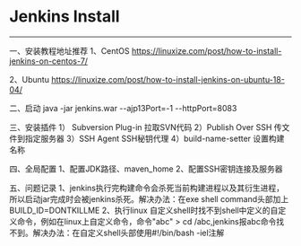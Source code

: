 
# Jenkins Install

<hr>

一、安装教程地址推荐
1、CentOS
https://linuxize.com/post/how-to-install-jenkins-on-centos-7/

2、Ubuntu
https://linuxize.com/post/how-to-install-jenkins-on-ubuntu-18-04/


二、启动
java -jar jenkins.war --ajp13Port=-1 --httpPort=8083

三、安装插件
1）	Subversion Plug-in
拉取SVN代码
2）Publish Over SSH
传文件到指定服务器
3）SSH Agent
SSH秘钥代理
4）build-name-setter
设置构建名称

四、全局配置
1、配置JDK路径、maven_home
2、配置SSH密钥连接及服务器

五、问题记录
1、jenkins执行完构建命令会杀死当前构建进程以及其衍生进程，所以启动jar完成时会被jenkins杀死。解决办法：在exe shell command头部加上BUILD_ID=DONTKILLME
2、执行linux 自定义shell时找不到shell中定义的自定义命令，例如在linux上自定义命令，命令"abc" > cd /abc,jenkins报abc命令找不到。解决办法：在自定义shell头部使用#!/bin/bash -iel注解

